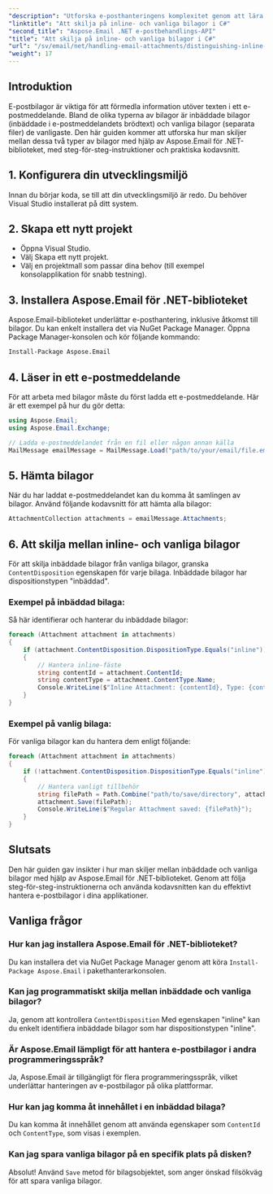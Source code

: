 ```yaml
---
"description": "Utforska e-posthanteringens komplexitet genom att lära dig hur du skiljer mellan inbäddade och vanliga bilagor med hjälp av Aspose.Email för .NET-biblioteket. Den här omfattande guiden ger steg-för-steg-instruktioner."
"linktitle": "Att skilja på inline- och vanliga bilagor i C#"
"second_title": "Aspose.Email .NET e-postbehandlings-API"
"title": "Att skilja på inline- och vanliga bilagor i C#"
"url": "/sv/email/net/handling-email-attachments/distinguishing-inline-and-regular-attachments-in-csharp/"
"weight": 17
---
```


## Introduktion

E-postbilagor är viktiga för att förmedla information utöver texten i ett e-postmeddelande. Bland de olika typerna av bilagor är inbäddade bilagor (inbäddade i e-postmeddelandets brödtext) och vanliga bilagor (separata filer) de vanligaste. Den här guiden kommer att utforska hur man skiljer mellan dessa två typer av bilagor med hjälp av Aspose.Email för .NET-biblioteket, med steg-för-steg-instruktioner och praktiska kodavsnitt.

## 1. Konfigurera din utvecklingsmiljö

Innan du börjar koda, se till att din utvecklingsmiljö är redo. Du behöver Visual Studio installerat på ditt system. 

## 2. Skapa ett nytt projekt

- Öppna Visual Studio.
- Välj Skapa ett nytt projekt.
- Välj en projektmall som passar dina behov (till exempel konsolapplikation för snabb testning).

## 3. Installera Aspose.Email för .NET-biblioteket

Aspose.Email-biblioteket underlättar e-posthantering, inklusive åtkomst till bilagor. Du kan enkelt installera det via NuGet Package Manager. Öppna Package Manager-konsolen och kör följande kommando:

```bash
Install-Package Aspose.Email
```

## 4. Läser in ett e-postmeddelande

För att arbeta med bilagor måste du först ladda ett e-postmeddelande. Här är ett exempel på hur du gör detta:

```csharp
using Aspose.Email;
using Aspose.Email.Exchange;

// Ladda e-postmeddelandet från en fil eller någon annan källa
MailMessage emailMessage = MailMessage.Load("path/to/your/email/file.eml");
```

## 5. Hämta bilagor

När du har laddat e-postmeddelandet kan du komma åt samlingen av bilagor. Använd följande kodavsnitt för att hämta alla bilagor:

```csharp
AttachmentCollection attachments = emailMessage.Attachments;
```

## 6. Att skilja mellan inline- och vanliga bilagor

För att skilja inbäddade bilagor från vanliga bilagor, granska `ContentDisposition` egenskapen för varje bilaga. Inbäddade bilagor har dispositionstypen "inbäddad".

### Exempel på inbäddad bilaga:

Så här identifierar och hanterar du inbäddade bilagor:

```csharp
foreach (Attachment attachment in attachments)
{
    if (attachment.ContentDisposition.DispositionType.Equals("inline"))
    {
        // Hantera inline-fäste
        string contentId = attachment.ContentId;
        string contentType = attachment.ContentType.Name;
        Console.WriteLine($"Inline Attachment: {contentId}, Type: {contentType}");
    }
}
```

### Exempel på vanlig bilaga:

För vanliga bilagor kan du hantera dem enligt följande:

```csharp
foreach (Attachment attachment in attachments)
{
    if (!attachment.ContentDisposition.DispositionType.Equals("inline"))
    {
        // Hantera vanligt tillbehör
        string filePath = Path.Combine("path/to/save/directory", attachment.Name);
        attachment.Save(filePath);
        Console.WriteLine($"Regular Attachment saved: {filePath}");
    }
}
```

## Slutsats

Den här guiden gav insikter i hur man skiljer mellan inbäddade och vanliga bilagor med hjälp av Aspose.Email för .NET-biblioteket. Genom att följa steg-för-steg-instruktionerna och använda kodavsnitten kan du effektivt hantera e-postbilagor i dina applikationer.

## Vanliga frågor

### Hur kan jag installera Aspose.Email för .NET-biblioteket?
Du kan installera det via NuGet Package Manager genom att köra `Install-Package Aspose.Email` i pakethanterarkonsolen.

### Kan jag programmatiskt skilja mellan inbäddade och vanliga bilagor?
Ja, genom att kontrollera `ContentDisposition` Med egenskapen "inline" kan du enkelt identifiera inbäddade bilagor som har dispositionstypen "inline".

### Är Aspose.Email lämpligt för att hantera e-postbilagor i andra programmeringsspråk?
Ja, Aspose.Email är tillgängligt för flera programmeringsspråk, vilket underlättar hanteringen av e-postbilagor på olika plattformar.

### Hur kan jag komma åt innehållet i en inbäddad bilaga?
Du kan komma åt innehållet genom att använda egenskaper som `ContentId` och `ContentType`, som visas i exemplen.

### Kan jag spara vanliga bilagor på en specifik plats på disken?
Absolut! Använd `Save` metod för bilagsobjektet, som anger önskad filsökväg för att spara vanliga bilagor.
